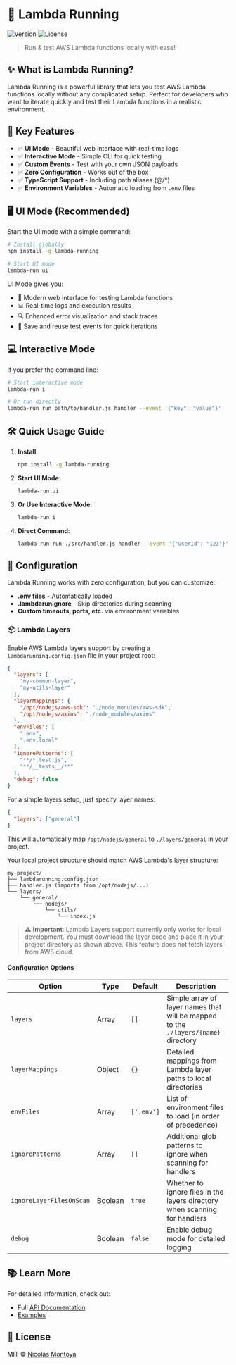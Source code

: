 # 🚀 Lambda Running

![Version](https://img.shields.io/badge/version-0.2.2-blue.svg)
![License](https://img.shields.io/badge/license-MIT-green.svg)

> Run & test AWS Lambda functions locally with ease!

## ✨ What is Lambda Running?

Lambda Running is a powerful library that lets you test AWS Lambda functions locally without any complicated setup. Perfect for developers who want to iterate quickly and test their Lambda functions in a realistic environment.

## 🎯 Key Features

- ✅ **UI Mode** - Beautiful web interface with real-time logs
- ✅ **Interactive Mode** - Simple CLI for quick testing
- ✅ **Custom Events** - Test with your own JSON payloads
- ✅ **Zero Configuration** - Works out of the box
- ✅ **TypeScript Support** - Including path aliases (@/*)
- ✅ **Environment Variables** - Automatic loading from `.env` files

## 🖥️ UI Mode (Recommended)

Start the UI mode with a simple command:

```bash
# Install globally
npm install -g lambda-running

# Start UI mode
lambda-run ui
```

UI Mode gives you:
- 🎨 Modern web interface for testing Lambda functions
- 📊 Real-time logs and execution results
- 🔍 Enhanced error visualization and stack traces
- 💾 Save and reuse test events for quick iterations

## 💻 Interactive Mode

If you prefer the command line:

```bash
# Start interactive mode
lambda-run i

# Or run directly
lambda-run run path/to/handler.js handler --event '{"key": "value"}'
```

## 🛠️ Quick Usage Guide

1. **Install**:
   ```bash
   npm install -g lambda-running
   ```

2. **Start UI Mode**:
   ```bash
   lambda-run ui
   ```

3. **Or Use Interactive Mode**:
   ```bash
   lambda-run i
   ```

4. **Direct Command**:
   ```bash
   lambda-run run ./src/handler.js handler --event '{"userId": "123"}'
   ```

## 🔧 Configuration

Lambda Running works with zero configuration, but you can customize:

- **.env files** - Automatically loaded
- **.lambdarunignore** - Skip directories during scanning
- **Custom timeouts, ports, etc.** via environment variables

### 📦 Lambda Layers

Enable AWS Lambda layers support by creating a `lambdarunning.config.json` file in your project root:

```json
{
  "layers": [
    "my-common-layer",
    "my-utils-layer"
  ],
  "layerMappings": {
    "/opt/nodejs/aws-sdk": "./node_modules/aws-sdk",
    "/opt/nodejs/axios": "./node_modules/axios"
  },
  "envFiles": [
    ".env",
    ".env.local"
  ],
  "ignorePatterns": [
    "**/*.test.js",
    "**/__tests__/**"
  ],
  "debug": false
}
```

For a simple layers setup, just specify layer names:

```json
{
  "layers": ["general"]
}
```

This will automatically map `/opt/nodejs/general` to `./layers/general` in your project.

Your local project structure should match AWS Lambda's layer structure:

```
my-project/
├── lambdarunning.config.json
├── handler.js (imports from /opt/nodejs/...)
└── layers/
    └── general/
        └── nodejs/
            └── utils/
                └── index.js
```

> ⚠️ **Important**: Lambda Layers support currently only works for local development. You must download the layer code and place it in your project directory as shown above. This feature does not fetch layers from AWS cloud.

#### Configuration Options

| Option | Type | Default | Description |
|--------|------|---------|-------------|
| `layers` | Array | `[]` | Simple array of layer names that will be mapped to the `./layers/{name}` directory |
| `layerMappings` | Object | `{}` | Detailed mappings from Lambda layer paths to local directories |
| `envFiles` | Array | `['.env']` | List of environment files to load (in order of precedence) |
| `ignorePatterns` | Array | `[]` | Additional glob patterns to ignore when scanning for handlers |
| `ignoreLayerFilesOnScan` | Boolean | `true` | Whether to ignore files in the layers directory when scanning for handlers |
| `debug` | Boolean | `false` | Enable debug mode for detailed logging |

## 📚 Learn More

For detailed information, check out:
- Full [API Documentation](https://github.com/montoyan877/lambda-running/tree/main/docs)
- [Examples](https://github.com/montoyan877/lambda-running/tree/main/examples)

## 📝 License

MIT © [Nicolás Montoya](https://github.com/montoyan877)
